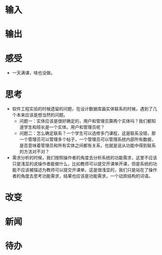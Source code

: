 # 输入

# 输出

# 感受
- 一天满课，啥也没做。
# 思考
- 软件工程实验的时候遗留的问题，在设计数据库画实体联系的时候，遇到了几个本来应该是想当然的问题。
	- 问题一：实体应该是很好确定的，用户和管理员算两个实体吗？我们都知道学生和班长是一个实体。用户和管理员呢？
	- 问题二：怎么确定联系？一个学生可以选修多门课程，这是联系没错，那一个管理员可以管理多个帖子，一个管理员可以管理系统内部所有数据，是否意味着管理员和所有实体之间都有关系，也就是说从功能中得到联系的方法对不对？
- 需求分析的时候，我们按照操作者的角度去分析系统的功能需求，这里不应该只是浅显的说操作者能做什么，比如教师可以提交开课单开课，但是系统的功能不应该被描述为教师可以提交开课单，这是很浅显的，我们只是站在了操作者的角度去思考功能需求，结果也应该是功能需求，一个动宾结构的词语。
# 改变

# 新闻

# 待办